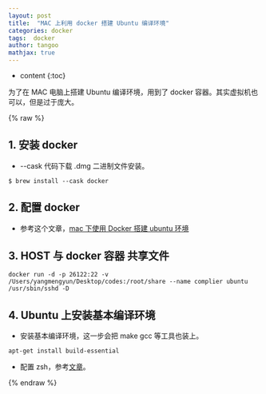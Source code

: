 ```yaml
---
layout: post
title:  "MAC 上利用 docker 搭建 Ubuntu 编译环境"
categories: docker
tags:  docker
author: tangoo
mathjax: true
---
```



* content
{:toc}

为了在 MAC 电脑上搭建 Ubuntu 编译环境，用到了 docker 容器。其实虚拟机也可以，但是过于庞大。






{% raw %}

## 1. 安装 docker 

* --cask 代码下载 .dmg 二进制文件安装。

```console
$ brew install --cask docker
```

## 2. 配置 docker

* 参考这个文章，[mac 下使用 Docker 搭建 ubuntu 环境](https://www.smslit.top/2018/12/20/docker_ubuntu_learn/)

## 3. HOST 与 docker 容器 共享文件

```console
docker run -d -p 26122:22 -v /Users/yangmengyun/Desktop/codes:/root/share --name complier ubuntu /usr/sbin/sshd -D
```

## 4. Ubuntu 上安装基本编译环境

* 安装基本编译环境，这一步会把 make gcc 等工具也装上。

```console
apt-get install build-essential
```

* 配置 zsh，参考[文章](https://www.mintimate.cn/2021/02/05/configZsh/)。

{% endraw %}